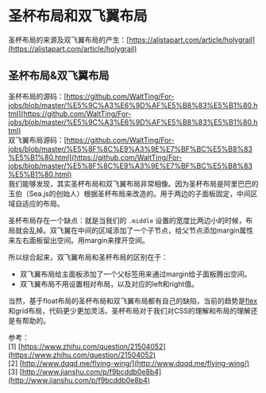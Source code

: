 # 圣杯布局和双飞翼布局
圣杯布局的来源及双飞翼布局的产生：[https://alistapart.com/article/holygrail](https://alistapart.com/article/holygrail)

## 圣杯布局&双飞翼布局
圣杯布局的源码：[https://github.com/WaltTing/For-jobs/blob/master/%E5%9C%A3%E6%9D%AF%E5%B8%83%E5%B1%80.html](https://github.com/WaltTing/For-jobs/blob/master/%E5%9C%A3%E6%9D%AF%E5%B8%83%E5%B1%80.html)    
双飞翼布局源码：[https://github.com/WaltTing/For-jobs/blob/master/%E5%8F%8C%E9%A3%9E%E7%BF%BC%E5%B8%83%E5%B1%80.html](https://github.com/WaltTing/For-jobs/blob/master/%E5%8F%8C%E9%A3%9E%E7%BF%BC%E5%B8%83%E5%B1%80.html)    
我们能够发现，其实圣杯布局和双飞翼布局非常相像。因为圣杯布局是阿里巴巴的玉伯（Sea.js的创始人）根据圣杯布局来改造的。用于两边的子面板固定，中间区域自适应的布局。

圣杯布局存在一个缺点：就是当我们的 `.middle` 设置的宽度比两边小的时候，布局就会乱掉。双飞翼在中间的区域添加了一个子节点，给父节点添加margin属性来左右面板留出空间。用margin来撑开空间。

所以综合起来，双飞翼布局和圣杯布局的区别在于：

- 双飞翼布局给主面板添加了一个父标签用来通过margin给子面板腾出空间。
- 双飞翼布局不用设置相对布局，以及对应的left和right值。

当然，基于float布局的圣杯布局和双飞翼布局都有自己的缺陷，当前的趋势是[flex](https://github.com/WaltTing/For-jobs/blob/master/Flex%E5%B8%83%E5%B1%80.md)和grid布局，代码更少更加灵活。圣杯布局对于我们对CSS的理解和布局的理解还是有帮助的。

参考：   
[1] [https://www.zhihu.com/question/21504052](https://www.zhihu.com/question/21504052)   
[2] [http://www.dqqd.me/flying-wing/](http://www.dqqd.me/flying-wing/)   
[3] [http://www.jianshu.com/p/f9bcddb0e8b4](http://www.jianshu.com/p/f9bcddb0e8b4)